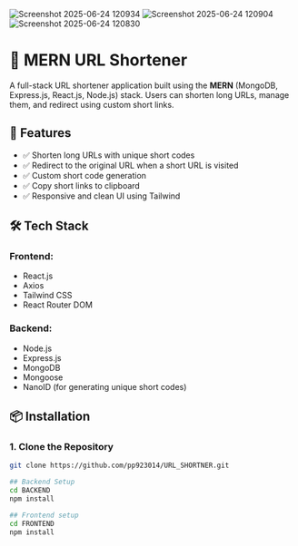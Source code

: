 ![Screenshot 2025-06-24 120934](https://github.com/user-attachments/assets/02bca18f-7bbf-438d-9497-b5e6cbe20c86)
![Screenshot 2025-06-24 120904](https://github.com/user-attachments/assets/6df5eebc-43e0-4e75-8ff0-ed31eef410b8)
![Screenshot 2025-06-24 120830](https://github.com/user-attachments/assets/c9fd74d9-03b5-44b1-97d4-01f7ec06001d)
# 🔗 MERN URL Shortener

A full-stack URL shortener application built using the **MERN** (MongoDB, Express.js, React.js, Node.js) stack. Users can shorten long URLs, manage them, and redirect using custom short links.

## 🚀 Features

- ✅ Shorten long URLs with unique short codes
- ✅ Redirect to the original URL when a short URL is visited
- ✅ Custom short code generation
- ✅ Copy short links to clipboard
- ✅ Responsive and clean UI using Tailwind

## 🛠️ Tech Stack

### Frontend:
- React.js
- Axios
- Tailwind CSS
- React Router DOM

### Backend:
- Node.js
- Express.js
- MongoDB
- Mongoose
- NanoID (for generating unique short codes)

## 📦 Installation

### 1. Clone the Repository

```bash
git clone https://github.com/pp923014/URL_SHORTNER.git

## Backend Setup
cd BACKEND
npm install

## Frontend setup
cd FRONTEND
npm install

